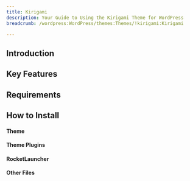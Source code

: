 ```yaml
---
title: Kirigami
description: Your Guide to Using the Kirigami Theme for WordPress
breadcrumb: /wordpress:WordPress/themes:Themes/!kirigami:Kirigami

---
```


Introduction
-----

Key Features
-----

Requirements
-----

How to Install
-----

#### Theme

#### Theme Plugins

#### RocketLauncher

#### Other Files